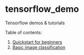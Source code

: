 # tensorflow_demo
Tensorflow demos &amp; tutorials

Table of contents:
1. [Quickstart for beginners](https://www.tensorflow.org/tutorials/quickstart/beginner)
1. [Basic image classification](https://www.tensorflow.org/tutorials/keras/classification)
